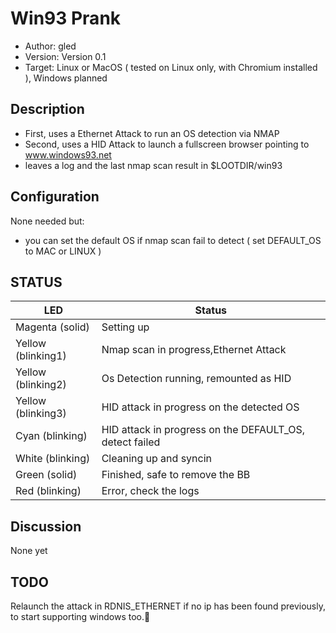 # Win93 Prank
* Author: gled
* Version: Version 0.1
* Target: Linux or MacOS ( tested on Linux only, with Chromium installed ), Windows planned

## Description

- First, uses a Ethernet Attack to run an OS detection via NMAP
- Second, uses a HID Attack to launch a fullscreen browser pointing to www.windows93.net
- leaves a log and the last nmap scan result in $LOOTDIR/win93

## Configuration

None needed but:
- you can set the default OS if nmap scan fail to detect ( set DEFAULT_OS to MAC or LINUX )

## STATUS

| LED                | Status                                                  |
| ------------------ | ------------------------------------------------------- |
| Magenta (solid)    | Setting up                                              |
| Yellow (blinking1) | Nmap scan in progress,Ethernet Attack                   |
| Yellow (blinking2) | Os Detection running, remounted as HID                  |
| Yellow (blinking3) | HID attack in progress on the detected OS               |
| Cyan (blinking)    | HID attack in progress on the DEFAULT_OS, detect failed |
| White (blinking)   | Cleaning up and syncin                                  |
| Green (solid)      | Finished, safe to remove the BB                         |
| Red (blinking)     | Error, check the logs                                   |


## Discussion
None yet

## TODO
Relaunch the attack in RDNIS_ETHERNET if no ip has been found previously, to start supporting windows too.
